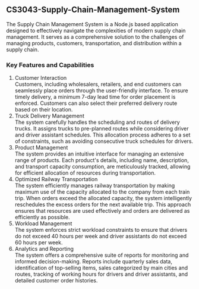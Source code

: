 ## CS3043-Supply-Chain-Management-System
The Supply Chain Management System is a Node.js based application designed to effectively navigate the complexities of modern supply chain management. It serves as a comprehensive solution to the challenges of managing products, customers, transportation, and distribution within a supply chain.

### Key Features and Capabilities
1. Customer Interaction <br>
Customers, including wholesalers, retailers, and end customers can seamlessly place orders through the user-friendly interface. To ensure timely delivery, a minimum 7-day lead time for order placement is enforced. Customers can also select their preferred delivery route based on their location.
2. Truck Delivery Management <br>
The system carefully handles the scheduling and routes of delivery trucks. It assigns trucks to pre-planned routes while considering driver and driver assistant schedules. This allocation process adheres to a set of constraints, such as avoiding consecutive truck schedules for drivers.
3. Product Management  <br>
The system provides an intuitive interface for managing an extensive range of products. Each product's details, including name, description, and transport capacity consumption, are meticulously tracked, allowing for efficient allocation of resources during transportation.
4. Optimized Railway Transportation  <br>
The system efficiently manages railway transportation by making maximum use of the capacity allocated to the company from each train trip. When orders exceed the allocated capacity, the system intelligently reschedules the excess orders for the next available trip. This approach ensures that resources are used effectively and orders are delivered as efficiently as possible.
5. Workload Management  <br>
The system enforces strict workload constraints to ensure that drivers do not exceed 40 hours per week and driver assistants do not exceed 60 hours per week.
6. Analytics and Reporting  <br>
 The system offers a comprehensive suite of reports for monitoring and informed decision-making. Reports include quarterly sales data, identification of top-selling items, sales categorized by main cities and routes, tracking of working hours for drivers and driver assistants, and detailed customer order histories.



